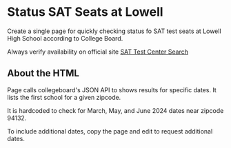 # Status SAT Seats at Lowell

Create a single page for quickly checking status fo SAT test seats at Lowell High School according to College Board. 

Always verify availability on official site [SAT Test Center Search](https://satsuite.collegeboard.org/sat/test-center-search)

## About the HTML

Page calls collegeboard's JSON API to shows results for specific dates. It lists the first school for a given zipcode.

It is hardcoded to check for March, May, and June 2024 dates near zipcode 94132. 

To include additional dates, copy the page and edit to request additional dates.
